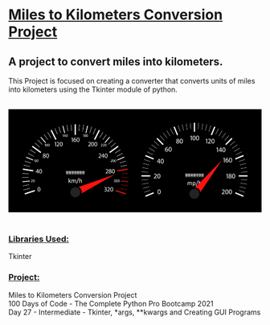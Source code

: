 # <u>**Miles to Kilometers Conversion Project**</u>

## A project to convert miles into kilometers.<br /> 

This Project is focused on creating a converter that converts units of miles 
into kilometers using the Tkinter module of python.</br> </br>

![NATO Alphabet](image.jpg) <br /> <br />

### <u>**Libraries Used:**</u> <br />
Tkinter<br />

### <u>**Project:**</u> <br />
Miles to Kilometers Conversion Project<br />
100 Days of Code - The Complete Python Pro Bootcamp 2021 <br />
Day 27 - Intermediate - Tkinter, *args, **kwargs and Creating GUI Programs